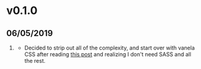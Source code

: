 # v0.1.0
##  06/05/2019

1. [](#new)
    * Decided to strip out all of the complexity, and start over with vanela CSS after reading [this post](https://cathydutton.co.uk/posts/why-i-stopped-using-sass/) and realizing I don't need SASS and all the rest.
